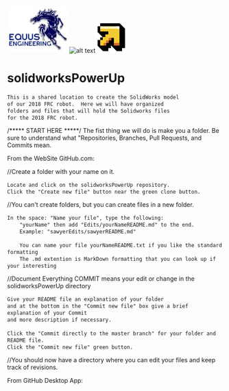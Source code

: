 
 
![alt text](https://raw.githubusercontent.com/FRC5682coach/publicFiles/master/EquusLogo.jpg "Equus Engineering")![alt text](https://www.firstinspires.org/sites/default/files/uploads/resource_library/brand/thumbnails/FIRSTRobotics_IconVert_RGB_sm2.jpg "First Robotics Competition")![alt text](https://raw.githubusercontent.com/FRC5682coach/publicFiles/master/powerup.png "FRC2018 PowerUp")

# solidworksPowerUp
	This is a shared location to create the SolidWorks model
	of our 2018 FRC robot.  Here we will have organized 
	folders and files that will hold the Solidworks files 
	for the 2018 FRC robot.

/*****  START HERE *****/
	The fist thing we will do is make you a folder.
	Be sure to understand what "Repositories, Branches, Pull Requests, and Commits mean.

From the WebSite GitHub.com:

//Create a folder with your name on it.
	
	Locate and click on the solidworksPowerUp repository.
	Click the "Create new file" button near the green clone button.

//You can't create folders, but you can create files in a new folder.
	
	In the space: "Name your file", type the following:
		"yourName" then add "Edits/yourNameREADME.md" to the end.
		Example: "sawyerEdits/sawyerREADME.md"
		
		You can name your file yourNameREADME.txt if you like the standard formatting
		The .md extention is MarkDown formatting that you can look up if your interesting
		
//Document Everything  COMMIT means your edit or change in the solidworksPowerUp directory
	
	Give your README file an explanation of your folder 
	and at the bottom in the "Commit new file" box give a brief explanation of your Commit
	and more description if necessary.
	
	Click the "Commit directly to the master branch" for your folder and README file.
	Click the "Commit new file" green button.
	

//You should now have a directory where you can edit your files and keep track of revisions.
	
	
From GitHub Desktop App:

